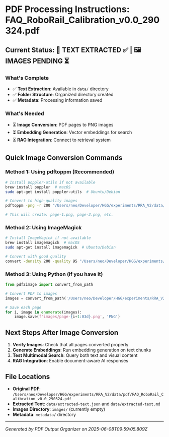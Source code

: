# PDF Processing Instructions: FAQ_RoboRail_Calibration_v0.0_290324.pdf

## Current Status: 📝 TEXT EXTRACTED ✅ | 🖼️ IMAGES PENDING ⏳

### What's Complete
- ✅ **Text Extraction**: Available in `data/` directory
- ✅ **Folder Structure**: Organized directory created
- ✅ **Metadata**: Processing information saved

### What's Needed
- ⏳ **Image Conversion**: PDF pages to PNG images
- ⏳ **Embedding Generation**: Vector embeddings for search
- ⏳ **RAG Integration**: Connect to retrieval system

## Quick Image Conversion Commands

### Method 1: Using pdftoppm (Recommended)
```bash
# Install poppler-utils if not available
brew install poppler  # macOS
sudo apt-get install poppler-utils  # Ubuntu/Debian

# Convert to high-quality images
pdftoppm -png -r 200 "/Users/neo/Developer/HGG/experiments/RRA_V2/data/pdf/FAQ_RoboRail_Calibration_v0.0_290324.pdf" images/page

# This will create: page-1.png, page-2.png, etc.
```

### Method 2: Using ImageMagick
```bash
# Install ImageMagick if not available
brew install imagemagick  # macOS
sudo apt-get install imagemagick  # Ubuntu/Debian

# Convert with good quality
convert -density 200 -quality 95 "/Users/neo/Developer/HGG/experiments/RRA_V2/data/pdf/FAQ_RoboRail_Calibration_v0.0_290324.pdf" images/page-%03d.png
```

### Method 3: Using Python (if you have it)
```python
from pdf2image import convert_from_path

# Convert PDF to images
images = convert_from_path('/Users/neo/Developer/HGG/experiments/RRA_V2/data/pdf/FAQ_RoboRail_Calibration_v0.0_290324.pdf', dpi=200)

# Save each page
for i, image in enumerate(images):
    image.save(f'images/page-{i+1:03d}.png', 'PNG')
```

## Next Steps After Image Conversion

1. **Verify Images**: Check that all pages converted properly
2. **Generate Embeddings**: Run embedding generation on text chunks
3. **Test Multimodal Search**: Query both text and visual content
4. **RAG Integration**: Enable document-aware AI responses

## File Locations
- **Original PDF**: `/Users/neo/Developer/HGG/experiments/RRA_V2/data/pdf/FAQ_RoboRail_Calibration_v0.0_290324.pdf`
- **Extracted Text**: `data/extracted-text.json` and `data/extracted-text.md`
- **Images Directory**: `images/` (currently empty)
- **Metadata**: `metadata/` directory

---
*Generated by PDF Output Organizer on 2025-06-08T09:59:05.809Z*
